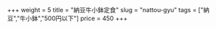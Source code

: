 +++
weight = 5
title  = "納豆牛小鉢定食"
slug   = "nattou-gyu"
tags   = ["納豆","牛小鉢","500円以下"]
price  = 450
+++


